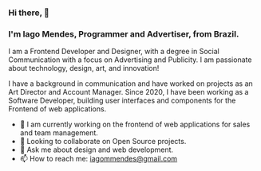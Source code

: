 ### Hi there, 👋
### I'm Iago Mendes, Programmer and Advertiser, from Brazil.

I am a Frontend Developer and Designer, with a degree in Social Communication with a focus on Advertising and Publicity. I am passionate about technology, design, art, and innovation!

I have a background in communication and have worked on projects as an Art Director and Account Manager. Since 2020, I have been working as a Software Developer, building user interfaces and components for the Frontend of web applications.

- 🔭 I am currently working on the frontend of web applications for sales and team management.
- 👯 Looking to collaborate on Open Source projects.
- 💬 Ask me about design and web development.
- 📫 How to reach me: iagommendes@gmail.com
